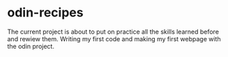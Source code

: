 # odin-recipes
The current project is about to put on practice all the skills learned before and rewiew them.
Writing my first code and making my first webpage with the odin project.


